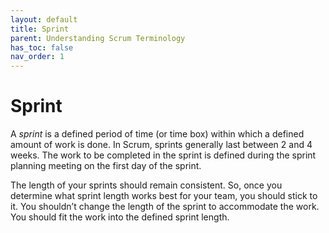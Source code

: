 ```yaml
---
layout: default
title: Sprint
parent: Understanding Scrum Terminology
has_toc: false
nav_order: 1
---
```


# Sprint

A _sprint_ is a defined period of time (or time box) within which a defined amount of work is done. In Scrum, sprints generally last between 2 and 4 weeks. 
The work to be completed in the sprint is defined during the sprint planning meeting on the first day of the sprint. 

The length of your sprints should remain consistent. So, once you determine what sprint length works best for your team, you should stick to it. 
You shouldn’t change the length of the sprint to accommodate the work. You should fit the work into the defined sprint length.
